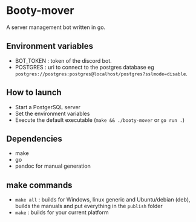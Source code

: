 # Booty-mover

A server management bot written in go.

## Environment variables

- BOT_TOKEN : token of the discord bot.
- POSTGRES : uri to connect to the postgres database eg `postgres://postgres:postgres@localhost/postgres?sslmode=disable`.

## How to launch

- Start a PostgerSQL server
- Set the environment variables
- Execute the default executable (`make && ./booty-mover` or `go run .`)

## Dependencies

- make
- go
- pandoc for manual generation

## make commands

- `make all` : builds for Windows, linux generic and Ubuntu/debian (deb), builds the manuals and put everything in the `publish` folder
- `make` : builds for your current platform
